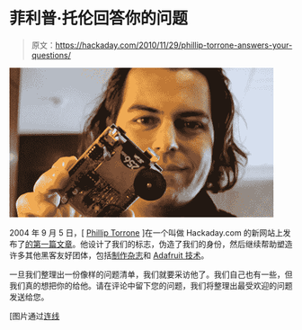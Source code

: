 # 菲利普·托伦回答你的问题

> 原文：<https://hackaday.com/2010/11/29/phillip-torrone-answers-your-questions/>

![](img/298f50679599d2c4036c2cfbf06ef719.png "ptorrone")

2004 年 9 月 5 日，[ [Phillip Torrone](http://braincraft.com/) ]在一个叫做 Hackaday.com 的新网站上发布了[的第一篇文章](http://hackaday.com/2004/09/05/radioshack-phone-dialer-red-box/)。他设计了我们的标志，伪造了我们的身份，然后继续帮助塑造许多其他黑客友好团体，包括[制作杂志](http://www.makezine.com)和 [Adafruit 技术](http://www.adafruit.com)。

一旦我们整理出一份像样的问题清单，我们就要采访他了。我们自己也有一些，但我们真的想把你的给他。请在评论中留下您的问题，我们将整理出最受欢迎的问题发送给您。

[图片通过[连线](http://www.wired.com/gadgets/miscellaneous/news/2008/03/etech_hardware)